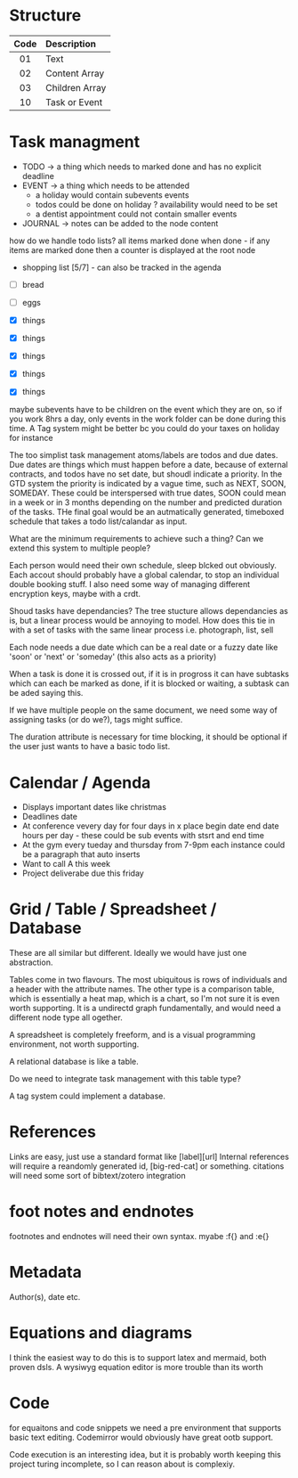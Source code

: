 # Structure

| Code | Description |
|:----:|:-------|
|01| Text |
|02| Content Array |
|03| Children Array |
|10| Task or Event |

# Task managment

- TODO -> a thing which needs to marked done and has no explicit deadline
- EVENT -> a thing which needs to be attended
   - a holiday would contain subevents events
   - todos could be done on holiday ? availability would need to be set
   - a dentist appointment could not contain smaller events
- JOURNAL -> notes can be added to the node content

how do we handle todo lists? all items marked done when done - if any items are marked done then a counter is displayed at the root node

- shopping list [5/7] - can also be tracked in the agenda
- [ ] bread
- [ ] eggs
- [x] things 
- [x] things 
- [x] things 
- [x] things 
- [x] things 


maybe subevents have to be children on the event which they are on, so if you work 8hrs a day, only events in the work folder can be done during this time. A Tag system might be better bc you could do your taxes on holiday for instance

The too simplist task management atoms/labels are todos and due dates. Due dates are things which must happen before a date, because of external contracts, and todos have no set date, but shoudl indicate a priority. In the GTD system the priority is indicated by a vague time, such as NEXT, SOON, SOMEDAY. These could be interspersed with true dates, SOON could mean in a week or in 3 months depending on the number and predicted duration of the tasks. THe final goal would be an autmatically generated, timeboxed schedule that takes a todo list/calandar as input.

What are the minimum requirements to achieve such a thing? Can we extend this system to multiple people?

Each person would need their own schedule, sleep blcked out obviously. Each accout should probably have a global calendar, to stop an individual double booking stuff. I also need some way of managing different encryption keys, maybe with a crdt.


Shoud tasks have dependancies? The tree stucture allows dependancies as is, but a linear process would be annoying to model. How does this tie in with a set of tasks with the same linear process i.e. photograph, list, sell

Each node needs a due date which can be a real date or a fuzzy date like 'soon' or 'next' or 'someday' (this also acts as a priority)

When a task is done it is crossed out, if it is in progross it can have subtasks which can each be marked as done, if it is blocked or waiting, a subtask can be aded saying this.

If we have multiple people on the same document, we need some way of assigning tasks (or do we?), tags might suffice.


The duration attribute is necessary for time blocking, it should be optional if the user just wants to have a basic todo list.

# Calendar / Agenda

- Displays important dates like christmas
- Deadlines
    date
- At conference vevery day for four days in x place
    begin date
    end date
    hours per day - these could be sub events with stsrt and end time
- At the gym every tueday and thursday from 7-9pm
    each instance could be a paragraph that auto inserts
- Want to call A this week
- Project deliverabe due this friday


# Grid / Table / Spreadsheet / Database
These are all similar but different. Ideally we would have just one abstraction.

Tables come in two flavours. The most ubiquitous is rows of individuals and a header with the attribute names. The other type is a comparison table, which is essentially a heat map, which is a chart, so I'm not sure it is even worth supporting. It is a undirectd graph fundamentally, and would need a different node type all ogether.

A spreadsheet is completely freeform, and is a visual programming environment, not worth supporting.

A relational database is like a table.

Do we need to integrate task management with this table type?

A tag system could implement a database.

# References

Links are easy, just use a standard format like [label][url]
Internal references will require a reandomly generated id, [big-red-cat] or something.
citations will need some sort of bibtext/zotero integration

# foot notes and endnotes
footnotes and endnotes will need their own syntax. myabe :f{} and :e{} 

# Metadata
Author(s), date etc.

# Equations and diagrams
I think the easiest way to do this is to support latex and mermaid, both proven dsls. A wysiwyg equation editor is more trouble than its worth

# Code
for equaitons and code snippets we need a pre environment that supports basic text editing. Codemirror would obviously have great ootb support.

Code execution is an interesting idea, but it is probably worth keeping this project turing incomplete, so I can reason about is complexiy.
